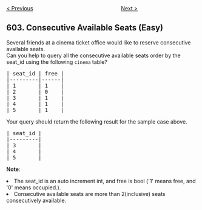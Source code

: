 <!--|This file generated by command(leetcode description); DO NOT EDIT.    |-->
<!--+----------------------------------------------------------------------+-->
<!--|@author    Openset <openset.wang@gmail.com>                           |-->
<!--|@link      https://github.com/openset                                 |-->
<!--|@home      https://github.com/openset/leetcode                        |-->
<!--+----------------------------------------------------------------------+-->

[< Previous](https://github.com/openset/leetcode/tree/master/problems/friend-requests-ii-who-has-the-most-friends "Friend Requests II: Who Has the Most Friends")
　　　　　　　　　　　　　　　　
[Next >](https://github.com/openset/leetcode/tree/master/problems/design-compressed-string-iterator "Design Compressed String Iterator")

## 603. Consecutive Available Seats (Easy)

Several friends at a cinema ticket office would like to reserve consecutive available seats.</br>
Can you help to query all the consecutive available seats order by the seat_id using the following <code>cinema</code> table?

<pre>
| seat_id | free |
|---------|------|
| 1       | 1    |
| 2       | 0    |
| 3       | 1    |
| 4       | 1    |
| 5       | 1    |
</pre></p>

Your query should return the following result for the sample case above.</p>
<pre>
| seat_id |
|---------|
| 3       |
| 4       |
| 5       |
</pre>

<b>Note</b>:
<li>The seat_id is an auto increment int, and free is bool ('1' means free, and '0' means occupied.).</li>
<li>Consecutive available seats are more than 2(inclusive) seats consecutively available.</li>
</p>
